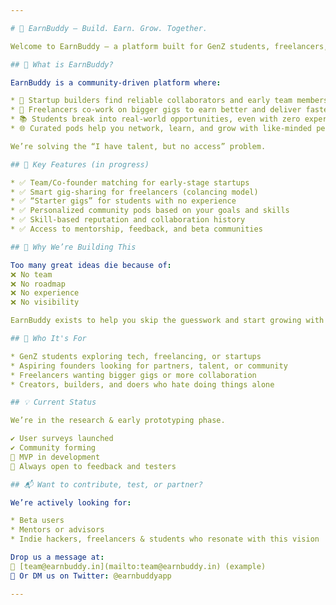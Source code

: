 ```yaml
---

# 🧠 EarnBuddy — Build. Earn. Grow. Together.

Welcome to EarnBuddy — a platform built for GenZ students, freelancers, and startup aspirants who want to grow faster by connecting with the right people, ideas, and opportunities.

## 🚀 What is EarnBuddy?

EarnBuddy is a community-driven platform where:

* 🎯 Startup builders find reliable collaborators and early team members
* 💼 Freelancers co-work on bigger gigs to earn better and deliver faster
* 📚 Students break into real-world opportunities, even with zero experience
* 🌐 Curated pods help you network, learn, and grow with like-minded peers

We’re solving the “I have talent, but no access” problem.

## 🔑 Key Features (in progress)

* ✅ Team/Co-founder matching for early-stage startups
* ✅ Smart gig-sharing for freelancers (colancing model)
* ✅ “Starter gigs” for students with no experience
* ✅ Personalized community pods based on your goals and skills
* ✅ Skill-based reputation and collaboration history
* ✅ Access to mentorship, feedback, and beta communities

## 🧪 Why We’re Building This

Too many great ideas die because of:
❌ No team
❌ No roadmap
❌ No experience
❌ No visibility

EarnBuddy exists to help you skip the guesswork and start growing with the right people around you.

## 👥 Who It's For

* GenZ students exploring tech, freelancing, or startups
* Aspiring founders looking for partners, talent, or community
* Freelancers wanting bigger gigs or more collaboration
* Creators, builders, and doers who hate doing things alone

## 💡 Current Status

We’re in the research & early prototyping phase.

✔️ User surveys launched
✔️ Community forming
🚧 MVP in development
💬 Always open to feedback and testers

## 📬 Want to contribute, test, or partner?

We’re actively looking for:

* Beta users
* Mentors or advisors
* Indie hackers, freelancers & students who resonate with this vision

Drop us a message at:
📧 [team@earnbuddy.in](mailto:team@earnbuddy.in) (example)
💬 Or DM us on Twitter: @earnbuddyapp

---
```

